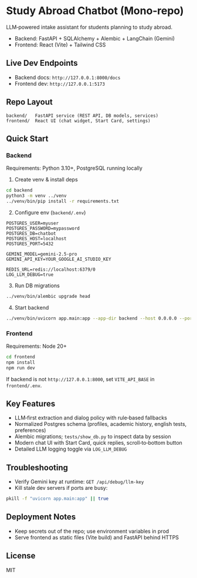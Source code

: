 # Study Abroad Chatbot (Mono‑repo)

LLM‑powered intake assistant for students planning to study abroad.

- Backend: FastAPI + SQLAlchemy + Alembic + LangChain (Gemini)
- Frontend: React (Vite) + Tailwind CSS

## Live Dev Endpoints
- Backend docs: `http://127.0.0.1:8000/docs`
- Frontend dev: `http://127.0.0.1:5173`

## Repo Layout
```
backend/   FastAPI service (REST API, DB models, services)
frontend/  React UI (chat widget, Start Card, settings)
```

## Quick Start

### Backend
Requirements: Python 3.10+, PostgreSQL running locally

1) Create venv & install deps
```bash
cd backend
python3 -m venv ../venv
../venv/bin/pip install -r requirements.txt
```

2) Configure env (`backend/.env`)
```env
POSTGRES_USER=myuser
POSTGRES_PASSWORD=mypassword
POSTGRES_DB=chatbot
POSTGRES_HOST=localhost
POSTGRES_PORT=5432

GEMINI_MODEL=gemini-2.5-pro
GEMINI_API_KEY=YOUR_GOOGLE_AI_STUDIO_KEY

REDIS_URL=redis://localhost:6379/0
LOG_LLM_DEBUG=true
```

3) Run DB migrations
```bash
../venv/bin/alembic upgrade head
```

4) Start backend
```bash
../venv/bin/uvicorn app.main:app --app-dir backend --host 0.0.0.0 --port 8000 --reload
```

### Frontend
Requirements: Node 20+
```bash
cd frontend
npm install
npm run dev
```
If backend is not `http://127.0.0.1:8000`, set `VITE_API_BASE` in `frontend/.env`.

## Key Features
- LLM‑first extraction and dialog policy with rule‑based fallbacks
- Normalized Postgres schema (profiles, academic history, english tests, preferences)
- Alembic migrations; `tests/show_db.py` to inspect data by session
- Modern chat UI with Start Card, quick replies, scroll‑to‑bottom button
- Detailed LLM logging toggle via `LOG_LLM_DEBUG`

## Troubleshooting
- Verify Gemini key at runtime: `GET /api/debug/llm-key`
- Kill stale dev servers if ports are busy:
```bash
pkill -f "uvicorn app.main:app" || true
```

## Deployment Notes
- Keep secrets out of the repo; use environment variables in prod
- Serve frontend as static files (Vite build) and FastAPI behind HTTPS

## License
MIT
